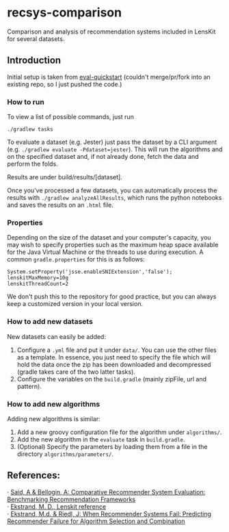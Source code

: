# recsys-comparison
Comparison and analysis of recommendation systems included in LensKit for several datasets.

## Introduction

Initial setup is taken from [eval-quickstart](https://github.com/lenskit/eval-quickstart/tree/20230abcedaf25042325f65d5c1c2bf28ae7e0c3) (couldn't merge/pr/fork into an existing repo, so I just pushed the code.)

### How to run

To view a list of possible commands, just run

`./gradlew tasks` 

To evaluate a dataset (e.g. Jester) just pass the dataset by a CLI argument (e.g. `./gradlew evaluate -Pdataset=jester`). This will run the algorithms and on the specified dataset and, if not already done, fetch the data and perform the folds.

Results are under build/results/[dataset].

Once you've processed a few datasets, you can automatically process the results with `./gradlew analyzeAllResults`, which runs the python notebooks and saves the results on an `.html` file.

### Properties
Depending on the size of the dataset and your computer's capacity, you may wish to specify properties such as the maximum heap space available for the Java Virtual Machine or the threads to use during execution. A common `gradle.properties` for this is as follows:

```
System.setProperty('jsse.enableSNIExtension','false');
lenskitMaxMemory=10g
lenskitThreadCount=2
```

We don't push this to the repository for good practice, but you can always keep a customized version in your local version.


### How to add new datasets

New datasets can easily be added:  

1. Configure a `.yml` file and put it under `data/`. You can use the other files as a template. In essence, you just need to specify the file which will hold the data once the zip has been downloaded and decompressed (gradle takes care of the two latter tasks).
2. Configure the variables on the `build.gradle` (mainly zipFile, url and pattern).

### How to add new algorithms

Adding new algorithms is similar:   

1. Add a new groovy configuration file for the algorithm under `algorithms/`.  
2. Add the new algorithm in the `evaluate` task in `build.gradle`.
3. (Optional) Specify the parameters by loading them from a file in the directory `algorithms/parameters/`.

## References: 

· [Said, A & Bellogin, A: Comparative Recommender System Evaluation: Benchmarking Recommendation Frameworks](https://pdfs.semanticscholar.org/036e/8fb63a82ee26537b514b17a51cc197016e4c.pdfhttps://pdfs.semanticscholar.org/036e/8fb63a82ee26537b514b17a51cc197016e4c.pdf)  
· [Ekstrand, M. D., Lenskit reference](https://md.ekstrandom.net/research/thesis/mde-thesis.pdf)  
· [Ekstrand, M.d. & Riedl, J: When Recommender Systems Fail: Predicting Recommender Failure for Algorithm Selection and Combination](https://md.ekstrandom.net/research/pubs/when-recommenders-fail/https://md.ekstrandom.net/research/pubs/when-recommenders-fail/)  
